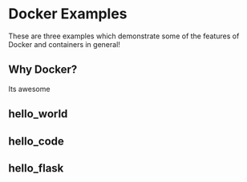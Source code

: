 # Docker Examples

These are three examples which demonstrate some of the features of Docker and containers in general!

## Why Docker?
Its awesome
## hello_world
## hello_code
## hello_flask
